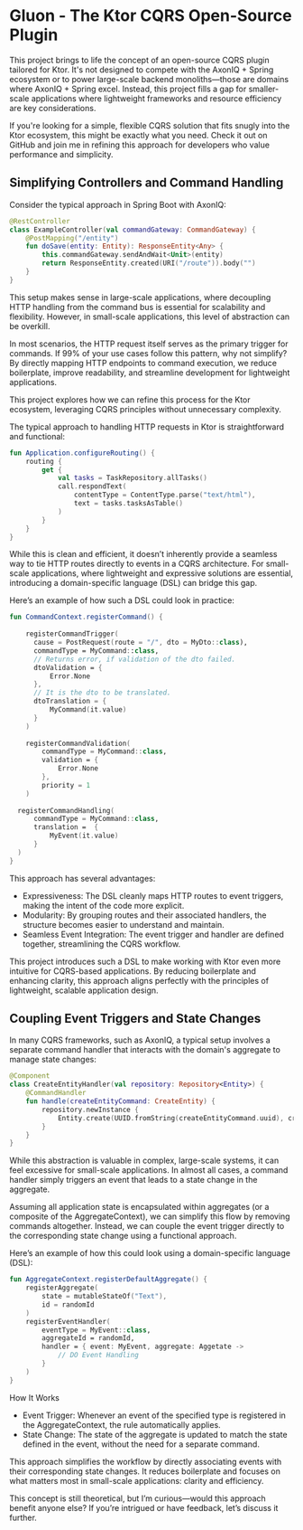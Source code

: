 # Gluon - The Ktor CQRS Open-Source Plugin

This project brings to life the concept of an open-source CQRS plugin tailored for Ktor. It's not designed to compete
with the AxonIQ + Spring ecosystem or to power large-scale backend monoliths—those are domains where AxonIQ + Spring
excel. Instead, this project fills a gap for smaller-scale applications where lightweight frameworks and resource
efficiency are key considerations.

If you're looking for a simple, flexible CQRS solution that fits snugly into the Ktor ecosystem, this might be exactly
what you need. Check it out on GitHub and join me in refining this approach for developers who value performance and
simplicity.

## Simplifying Controllers and Command Handling

Consider the typical approach in Spring Boot with AxonIQ:

```kotlin
@RestController
class ExampleController(val commandGateway: CommandGateway) {
    @PostMapping("/entity")
    fun doSave(entity: Entity): ResponseEntity<Any> {
        this.commandGateway.sendAndWait<Unit>(entity)
        return ResponseEntity.created(URI("/route")).body("")
    }
}
```

This setup makes sense in large-scale applications, where decoupling HTTP handling from the command bus is essential for
scalability and flexibility. However, in small-scale applications, this level of abstraction can be overkill.

In most scenarios, the HTTP request itself serves as the primary trigger for commands. If 99% of your use cases follow
this pattern, why not simplify? By directly mapping HTTP endpoints to command execution, we reduce boilerplate, improve
readability, and streamline development for lightweight applications.

This project explores how we can refine this process for the Ktor ecosystem, leveraging CQRS principles without
unnecessary complexity.

The typical approach to handling HTTP requests in Ktor is straightforward and functional:

```kotlin
fun Application.configureRouting() {
    routing {
        get {
            val tasks = TaskRepository.allTasks()
            call.respondText(
                contentType = ContentType.parse("text/html"),
                text = tasks.tasksAsTable()
            )
        }
    }
}
```

While this is clean and efficient, it doesn’t inherently provide a seamless way to tie HTTP routes directly to events in
a CQRS architecture. For small-scale applications, where lightweight and expressive solutions are essential, introducing
a domain-specific language (DSL) can bridge this gap.

Here’s an example of how such a DSL could look in practice:

```kotlin
fun CommandContext.registerCommand() {
    
    registerCommandTrigger(
      cause = PostRequest(route = "/", dto = MyDto::class),
      commandType = MyCommand::class,
      // Returns error, if validation of the dto failed.
      dtoValidation = { 
          Error.None
      },
      // It is the dto to be translated.
      dtoTranslation = {
          MyCommand(it.value)
      }
    )
  
    registerCommandValidation(
        commandType = MyCommand::class,
        validation = {
            Error.None
        },
        priority = 1
    )
  
  registerCommandHandling(
      commandType = MyCommand::class,
      translation =  {
          MyEvent(it.value)
      }
  )
}
```

This approach has several advantages:

- Expressiveness: The DSL cleanly maps HTTP routes to event triggers, making the intent of the code more explicit.
- Modularity: By grouping routes and their associated handlers, the structure becomes easier to understand and maintain.
- Seamless Event Integration: The event trigger and handler are defined together, streamlining the CQRS workflow.

This project introduces such a DSL to make working with Ktor even more intuitive for CQRS-based applications. By
reducing boilerplate and enhancing clarity, this approach aligns perfectly with the principles of lightweight, scalable
application design.

## Coupling Event Triggers and State Changes

In many CQRS frameworks, such as AxonIQ, a typical setup involves a separate command handler that interacts with the
domain's aggregate to manage state changes:

```kotlin
@Component
class CreateEntityHandler(val repository: Repository<Entity>) {
    @CommandHandler
    fun handle(createEntityCommand: CreateEntity) {
        repository.newInstance {
            Entity.create(UUID.fromString(createEntityCommand.uuid), createEntityCommand.title)
        }
    }
}
```

While this abstraction is valuable in complex, large-scale systems, it can feel excessive for small-scale applications.
In almost all cases, a command handler simply triggers an event that leads to a state change in the aggregate.

Assuming all application state is encapsulated within aggregates (or a composite of the AggregateContext), we can
simplify this flow by removing commands altogether. Instead, we can couple the event trigger directly to the
corresponding state change using a functional approach.

Here’s an example of how this could look using a domain-specific language (DSL):

```kotlin 
fun AggregateContext.registerDefaultAggregate() {
    registerAggregate(
        state = mutableStateOf("Text"),
        id = randomId
    )
    registerEventHandler(
        eventType = MyEvent::class,
        aggregateId = randomId, 
        handler = { event: MyEvent, aggregate: Aggetate ->
            // DO Event Handling
        }
    )
}
```

How It Works

- Event Trigger: Whenever an event of the specified type is registered in the AggregateContext, the rule automatically
  applies.
- State Change: The state of the aggregate is updated to match the state defined in the event, without the need for a
  separate command.

This approach simplifies the workflow by directly associating events with their corresponding state changes. It reduces
boilerplate and focuses on what matters most in small-scale applications: clarity and efficiency.

This concept is still theoretical, but I’m curious—would this approach benefit anyone else? If you’re intrigued or have
feedback, let’s discuss it further.